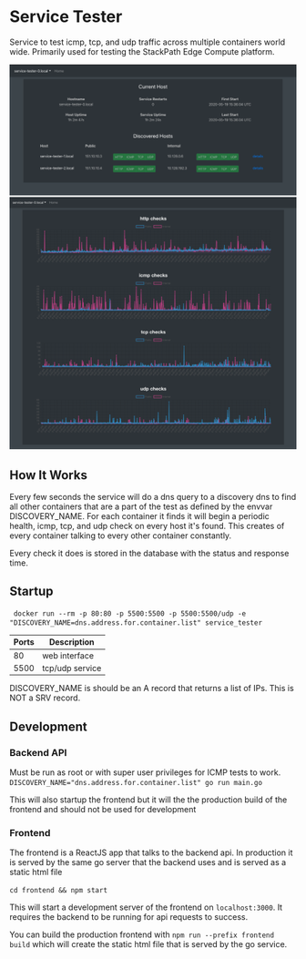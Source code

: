# Service Tester
Service to test icmp, tcp, and udp traffic across multiple containers world wide. Primarily used for testing the StackPath Edge Compute platform.


![Dashboard](https://raw.githubusercontent.com/brentahughes/service_tester/master/screenshots/dashboard.png)
![Check Details](https://raw.githubusercontent.com/brentahughes/service_tester/master/screenshots/check_details.png)

## How It Works
Every few seconds the service will do a dns query to a discovery dns to find all other containers that are a part of the test as defined by the envvar DISCOVERY_NAME. For each container it finds it will begin a periodic health, icmp, tcp, and udp check on every host it's found. This creates of every container talking to every other container constantly.

Every check it does is stored in the database with the status and response time.


## Startup

```
 docker run --rm -p 80:80 -p 5500:5500 -p 5500:5500/udp -e "DISCOVERY_NAME=dns.address.for.container.list" service_tester
```

| Ports | Description |
| ----- | ----------- |
| 80    | web interface |
| 5500  | tcp/udp service |

DISCOVERY_NAME is should be an A record that returns a list of IPs. This is NOT a SRV record.

## Development

### Backend API
Must be run as root or with super user privileges for ICMP tests to work.
`DISCOVERY_NAME="dns.address.for.container.list" go run main.go`

This will also startup the frontend but it will the the production build of the frontend and should not be used for development

### Frontend
The frontend is a ReactJS app that talks to the backend api. In production it is served by the same go server that the backend uses and is served as a static html file

`cd frontend && npm start`

This will start a development server of the frontend on `localhost:3000`. It requires the backend to be running for api requests to success.

You can build the production frontend with `npm run --prefix frontend build` which will create the static html file that is served by the go service.
